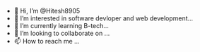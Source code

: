 - 👋 Hi, I’m @Hitesh8905
- 👀 I’m interested in software devloper and web development...
- 🌱 I’m currently learning B-tech...
- 💞️ I’m looking to collaborate on ...
- 📫 How to reach me ...

<!---
Hitesh8905/Hitesh8905 is a ✨ special ✨ repository because its `README.md` (this file) appears on your GitHub profile.
You can click the Preview link to take a look at your changes.
--->
